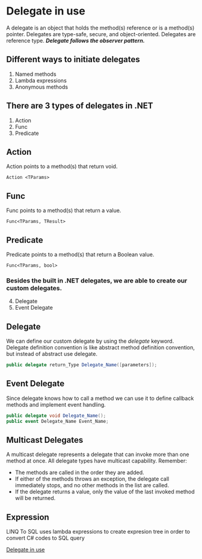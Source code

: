 # Delegate in use
A delegate is an object that holds the method(s) reference or is a method(s) pointer.
Delegates are type-safe, secure, and object-oriented.
Delegates are reference type.
***Delegate follows the observer pattern.***

## Different ways to initiate delegates 
1. Named methods
2. Lambda expressions
3. Anonymous methods


## There are 3 types of delegates in .NET
1. Action
2. Func
3. Predicate

## Action
Action points to a method(s) that return void.
```
Action <TParams>
```

## Func
Func points to a method(s) that return a value.
```
Func<TParams, TResult>
```

## Predicate
Predicate points to a method(s) that return a Boolean value.
```
Func<TParams, bool>
```

### Besides the built in .NET delegates, we are able to create our custom delegates.
4. Delegate
5. Event Delegate

## Delegate
We can define our custom delegate by using the *delegate* keyword.
Delegate definition convention is like abstract method definition convention, but instead of abstract use delegate.
```csharp
public delegate return_Type Delegate_Name([parameters]);
```

## Event Delegate
Since delegate knows how to call a method we can use it to define callback methods and implement event handling.
```csharp
public delegate void Delegate_Name();
public event Delegate_Name Event_Name;
```

## Multicast Delegates
A multicast delegate represents a delegate that can invoke more than one method at once. All delegate types have multicast capability. Remember:
* The methods are called in the order they are added.
* If either of the methods throws an exception, the delegate call immediately stops, and no other methods in the list are called. 
* If the delegate returns a value, only the value of the last invoked method will be returned.

## Expression
LINQ To SQL uses lambda expressions to create expresion tree in order to convert C# codes to SQL query

[Delegate in use](http://armenhovsep.com/Blogs/delegate-in-use/)

